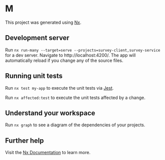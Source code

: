 # M

This project was generated using [Nx](https://nx.dev).

## Development server

Run `nx run-many --target=serve --projects=survey-client,survey-service` for a dev server. Navigate to http://localhost:4200/. The app will automatically reload if you change any of the source files.
## Running unit tests

Run `nx test my-app` to execute the unit tests via [Jest](https://jestjs.io).

Run `nx affected:test` to execute the unit tests affected by a change.
## Understand your workspace

Run `nx graph` to see a diagram of the dependencies of your projects.

## Further help

Visit the [Nx Documentation](https://nx.dev) to learn more.
